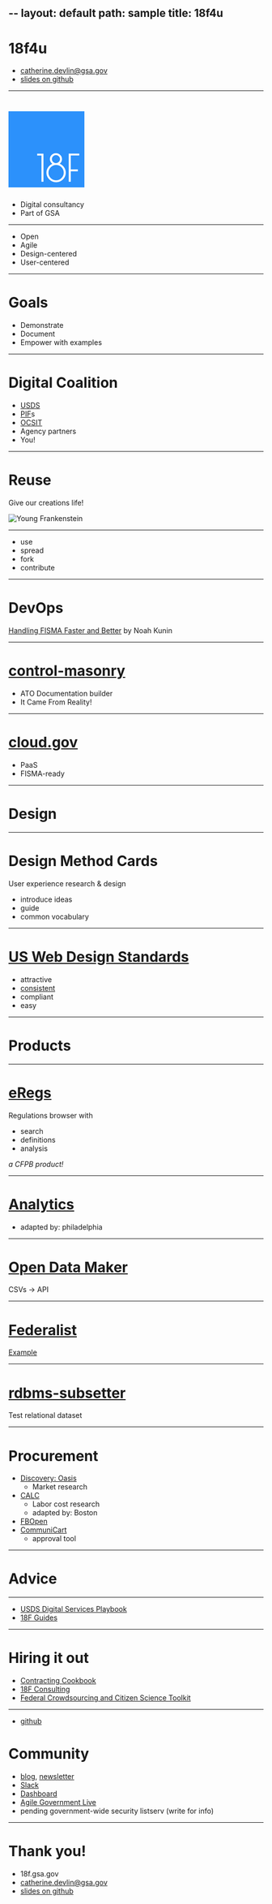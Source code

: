 --
layout: default
path: sample
title: 18f4u
---

# 18f4u

* catherine.devlin@gsa.gov
* [slides on github](http://catherinedevlin.github.io/slides/18f4u/#/)

---

# ![18F](https://raw.githubusercontent.com/18F/18f.gsa.gov/staging/assets/images/18f.png)

* Digital consultancy
* Part of GSA

---

* Open
* Agile
* Design-centered
* User-centered

---

# Goals

* Demonstrate
* Document
* Empower with examples

---

# Digital Coalition

* [USDS](https://www.whitehouse.gov/digital/united-states-digital-service)
* [PIF](https://presidentialinnovationfellows.gov/)s
* [OCSIT](http://www.gsa.gov/portal/category/25729)
* Agency partners
* You!

---

# Reuse

Give our creations life!

![Young Frankenstein](http://vignette2.wikia.nocookie.net/mary-shelley/images/4/46/Young-frankenstein_poster.jpg/revision/latest?cb=20131126025148)

---

* use
* spread
* fork
* contribute

---

# DevOps

[Handling FISMA Faster and Better](https://www.youtube.com/watch?v=T1S52B1-NT4)
by Noah Kunin

---

# [control-masonry](https://github.com/18F/control-masonry)

* ATO Documentation builder
* It Came From Reality!

---

# [cloud.gov](https://cloud.gov/)

* PaaS
* FISMA-ready

---

# Design

---

# Design Method Cards

User experience research & design

* introduce ideas
* guide
* common vocabulary

---

# [US Web Design Standards](https://playbook.cio.gov/designstandards/)

* attractive
* [consistent](https://18f.gsa.gov/2015/09/28/web-design-standards/)
* compliant
* easy

---

# Products

---

# [eRegs](http://www.consumerfinance.gov/eregulations/)

Regulations browser with

* search
* definitions
* analysis

*a CFPB product!*

---

# [Analytics](https://analytics.usa.gov/)
- adapted by: philadelphia

---

# [Open Data Maker](https://github.com/18F/open-data-maker)

CSVs -> API

---

# [Federalist](https://18f.gsa.gov/dashboard/project/federalist/)

[Example](https://sbst.gov/)

---

# [rdbms-subsetter](https://github.com/18F/rdbms-subsetter)

Test relational dataset

---

# Procurement

* [Discovery: Oasis](https://discovery.gsa.gov/)
  - Market research
* [CALC](https://calc.gsa.gov/)
  - Labor cost research
  - adapted by: Boston
* [FBOpen](https://pages.18f.gov/fbopen/)
* [CommuniCart](https://cap.18f.gov/)
  - approval tool

---

# Advice

---

* [USDS Digital Services Playbook](https://playbook.cio.gov/)
* [18F Guides](https://pages.18f.gov/guides/)

---

# Hiring it out

* [Contracting Cookbook](https://pages.18f.gov/contracting-cookbook/)
* [18F Consulting](https://18f.gsa.gov/consulting/)
* [Federal Crowdsourcing and Citizen Science Toolkit](https://crowdsourcing-toolkit.sites.usa.gov/)

---

* [github](https://github.com/18f)
# Community

* [blog](https://18f.gsa.gov/blog/), [newsletter](https://18f.gsa.gov/#newsletter)
* [Slack](https://chat.18f.gov/)
* [Dashboard](https://18f.gsa.gov/dashboard/)
* [Agile Government Live](http://www.agilegovleaders.org/events/)
* pending  government-wide security listserv (write for info)

---

# Thank you!

* 18f.gsa.gov
* catherine.devlin@gsa.gov
* [slides on github](http://catherinedevlin.github.io/slides/18f4u/#/)
